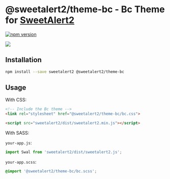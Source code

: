 # @sweetalert2/theme-bc - Bc Theme for [SweetAlert2](https://github.com/sweetalert2/sweetalert2)

[![npm version](https://img.shields.io/npm/v/@sweetalert2/theme-bc.svg)](https://www.npmjs.com/package/@sweetalert2/theme-bc)

![](https://sweetalert2.github.io/images/themes-bc.png)

Installation
------------

```sh
npm install --save sweetalert2 @sweetalert2/theme-bc
```

Usage
-----

With CSS:

```html
<!-- Include the Bc theme -->
<link rel="stylesheet" href="@sweetalert2/theme-bc/bc.css">

<script src="sweetalert2/dist/sweetalert2.min.js"></script>
```

With SASS:

`your-app.js`:
```js
import Swal from 'sweetalert2/dist/sweetalert2.js';
```

`your-app.scss`:
```scss
@import '@sweetalert2/theme-bc/bc.scss';
```
